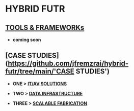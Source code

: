 # HYBRID FUTR 

## [TOOLS & FRAMEWORKs](https://github.com/jfremzrai/hybrid-futr/tree/main/TOOLS&FRAMEWORKS)

- **coming soon**


## [CASE STUDIES](https://github.com/jfremzrai/hybrid-futr/tree/main/'CASE STUDIES')

- **ONE >
 [**IT/AV SOLUTIONS**](https://github.com/jfremzrai/hybrid-futr/tree/main/PROOFS/ONE)**

- **TWO >
 [**DATA INFRASTRUCTURE**](https://github.com/jfremzrai/hybrid-futr/tree/main/PROOFS/TWO)**

- **THREE >
 [**SCALABLE FABRICATION**](https://github.com/jfremzrai/hybrid-futr/tree/main/PROOFS/THREE)**

